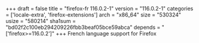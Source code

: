 +++
draft = false
title = "firefox-fr 116.0.2-1"
version = "116.0.2-1"
categories = ['locale-extra', 'firefox-extensions']
arch = "x86_64"
size = "530324"
usize = "580214"
sha1sum = "bd02f2c100eb294209226fbb3beaf05bce59abca"
depends = "['firefox>=116.0.2']"
+++
French language support for Firefox